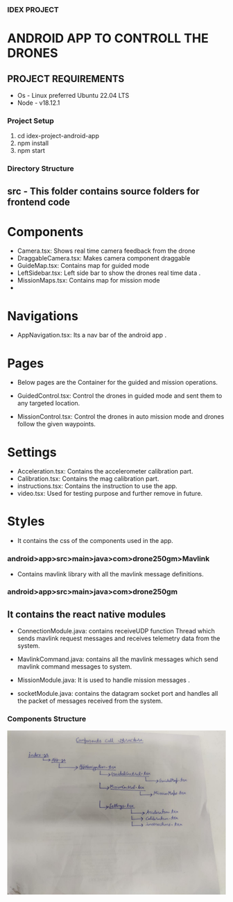 ### IDEX PROJECT

# ANDROID APP TO CONTROLL THE DRONES

## PROJECT REQUIREMENTS

- Os - Linux preferred Ubuntu 22.04 LTS
- Node - v18.12.1

### Project Setup

1. cd idex-project-android-app
2. npm install
3. npm start

### Directory Structure

## src - This folder contains source folders for frontend code

# Components

- Camera.tsx: Shows real time camera feedback from the drone
- DraggableCamera.tsx: Makes camera component draggable
- GuideMap.tsx: Contains map for guided mode
- LeftSidebar.tsx: Left side bar to show the drones real time data .
- MissionMaps.tsx: Contains map for mission  mode
-

# Navigations

- AppNavigation.tsx: Its a nav bar of the android app .

# Pages

- Below pages are the Container for the guided and mission operations.

- GuidedControl.tsx: Control the drones in guided mode and sent them to any targeted location.

- MissionControl.tsx: Control the drones in auto mission mode and drones follow the given waypoints.

# Settings

- Acceleration.tsx: Contains the accelerometer calibration part.
- Calibration.tsx: Contains the mag calibration part.
- instructions.tsx: Contains the instruction to use the app.
- video.tsx: Used for testing purpose and further remove in future.
  
# Styles

- It contains the css of the components used in the app.

### android>app>src>main>java>com>drone250gm>Mavlink

- Contains mavlink library with all the mavlink message definitions.

### android>app>src>main>java>com>drone250gm

## It contains the react native modules

- ConnectionModule.java: contains receiveUDP function Thread which sends mavlink request messages and receives telemetry data from the system.
  
- MavlinkCommand.java: contains all the mavlink messages which send mavlink command messages to system.
  
- MissionModule.java: It is used to handle mission messages .

- socketModule.java: contains the datagram socket port and handles all the packet of messages received from the system.

### Components Structure

 ![componentCallStructure.jpeg](./componentCallStructure.jpeg)
  